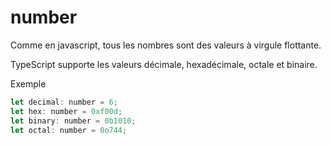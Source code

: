 # number

Comme en javascript, tous les nombres sont des valeurs à virgule flottante.

TypeScript supporte les valeurs décimale, hexadécimale, octale et binaire.

Exemple

```js
let decimal: number = 6;
let hex: number = 0xf00d;
let binary: number = 0b1010;
let octal: number = 0o744;
```



